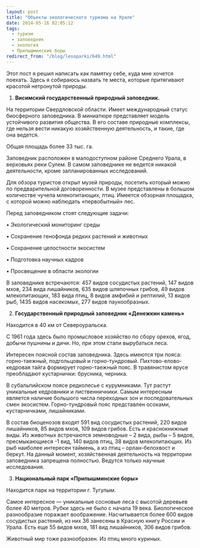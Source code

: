 ```yaml
---
layout: post
title: "Объекты экологического туризма на Урале"
date: 2014-05-16 02:05:12
tags:
  - туризм
  - заповедник
  - экология
  - Припышминские боры
redirect_from: "/blog/lesoparki/649.html"
---
```

Этот пост я решил написать как памятку себе, куда мне хочется поехать.
Здесь я собираюсь назвать те места, которые притягивают красотой
нетронутой природы.

1. **Висимский государственный природный заповедник.**

На территории Свердловской области. Имеет международный статус
биосферного заповедника. В миниатюре представляет модель устойчивого
развития общества. В его составе природные комплексы, где нельзя вести
никакую хозяйственную деятельность, и такие, где она ведется.

Общая площадь более 33 тыс. га.

Заповедник расположен в малодоступном районе Среднего Урала, в верховьях
реки Сулем. В самом заповеднике не ведется никакой деятельности, кроме
запланированных исследований.

Для обзора туристов открыт музей природы, посетить который можно по
предварительной договоренности. В музее представлены в большом
количестве чучела млекопитающих, птиц. Имеется обзорная площадка, с
которой можно наблюдать «первобытный» лес.

Перед заповедником стоят следующие задачи:

• Экологический мониторинг среды

• Сохранение генофонда редких растений и животных

• Сохранение целостности экосистем

• Подготовка научных кадров

• Просвещение в области экологии

В заповеднике встречаются: 457 видов сосудистых растений, 147 видов
мхов, 234 вида лишайников, 635 видов шляпочных грибов, 49 видов
млекопитающих, 183 вида птиц, 8 видов амфибий и рептилий, 13 видов рыб,
1435 видов насекомых, 277 видов паукообразных.

2. **Государственный природный заповедник «Денежкин камень»**

Находится в 40 км от Североуральска.

С 1961 года здесь было промысловое хозяйство по сбору орехов, ягод,
добычи пушнины и дичи. Но, при этом стали вырубаться леса.

Интересен поясной состав заповедника. Здесь имеются три пояса:
горно-таежный, подгольцовый и горно-тундровый. Пихтово-елово-кедровая
тайга формирует горно-таежный пояс. В травянистом ярусе преобладают
кустарнички: брусника, черника.

В субальпийском поясе редколесье с курумниками. Тут растут уникальные
кедровники и лиственничники. Самым интересным является наличие большого
числа переходных зон и последовательных смен экосистем. Горно-тундровый
пояс представлен осоками, кустарничками, лишайниками.

В состав биоценозов входят 591 вид сосудистых растений, 220 видов
лишайников, 85 видов мхов, 109 видов грибов. Есть и краснокнижные виды.
Из животных встречаются земноводные – 2 вида, рыбы – 5 видов,
пресмыкающиеся -1 вид, 140 видов птиц, 38 видов млекопитающих. Из рыб
наиболее интересен таймень, а из птиц – орлан-белохвост и беркут. На
данный момент, хозяйственная деятельность на территории заповедника
запрещена полностью. Ведутся только научные исследования.

3. **Национальный парк «Припышминские боры»**

Находится парк на территории г. Тугулым.

Самое интересное — уникальные сосновые леса с высотой деревьев более 40
метров. Рубки здесь не было с начала 19 века. Биологическое разнообразие
поражает воображение. Насчитывается более 600 видов сосудистых растений,
из них 36 занесены в Красную книгу России и Урала. Есть еще 55 видов
мхов, 181 вид лишайников, 306 видов грибов.

Животный мир тоже разнообразен. Из птиц много куриных.
